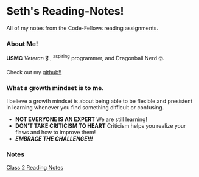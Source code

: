 # Seth's Reading-Notes!
All of my notes from the Code-Fellows reading assignments.

### About Me!

**USMC** *Veteran* 🎖️ , <sup>aspiring</sup> programmer, and Dragonball ~~Nerd~~ 🤓. 


Check out my [github!!](https://github.com/sethppierce)

### What a growth mindset is to me.
I believe a growth mindset is about being able to be flexible and presistent in learning whenever you find something difficult or confusing. 

- **NOT EVERYONE IS AN EXPERT** We are still learning!
- **DON'T TAKE CRITICISM TO HEART** Criticism helps you realize your flaws and how to improve them!
- ***EMBRACE THE CHALLENGE!!!***

### Notes

[Class 2 Reading Notes](https://sethppierce.github.io/reading-notes/class2)
